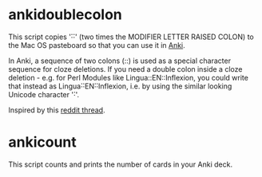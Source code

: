 # ankidoublecolon

This script copies '˸˸' (two times the
MODIFIER LETTER RAISED COLON) to the Mac OS pasteboard so
that you can use it in [Anki](http://ankisrs.net).

In Anki, a sequence of two colons (::) is used as a special character sequence
for cloze deletions. If you need a double colon inside
a cloze deletion - e.g. for Perl Modules like Lingua::EN::Inflexion,
you could write that instead as Lingua˸˸EN˸˸Inflexion, i.e. by
using the similar looking Unicode character '˸'.

Inspired by this [reddit thread](https://www.reddit.com/r/Anki/comments/3wpecv/how_to_type_escape_in_anki/).

# ankicount

This script counts and prints the number of cards in your Anki deck.
